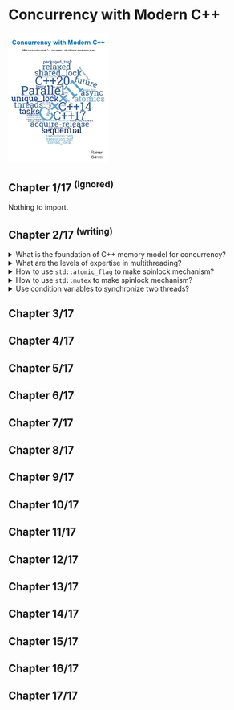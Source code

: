 # Concurrency with Modern C++
<img src="../covers/concurrency-with-modern-cpp.jpg" width="200"/>

## Chapter 1/17 <sup>(ignored)</sup>

Nothing to import.

## Chapter 2/17 <sup>(writing)</sup>

<details>
<summary>What is the foundation of C++ memory model for concurrency?</summary>

> The C++ memory model has to deal with the following points:
>
> - **Atomic operations**: operations that can be performed without interruption.
> - **Partial ordering of operations**: sequences of operations that must not be reordered.
> - **Visible effects** of operations guarantees when operations on shared variables are visible to other threads.

> **Resources**
> - Concurrency with Modern C++ - Chapter 2

> **References**
---
</details>

<details>
<summary>What are the levels of expertise in multithreading?</summary>

> To deal with multithreading, we should be an expert.
> In case we want to deal with atomics (sequencial consistency), we should open the door to the next level of expertise.
> When we talk about the aquire-release semantic, or relaxed semantics we advance one step higher to the next expertise level.
>
> 1. Multithreading
> 2. Sequencial Consistency
> 3. Aquire-release Semantic
> 4. Relaxed Semantic

> **Resources**
> - Concurrency with Modern C++ - Chapter 2

> **References**
---
</details>

<details>
<summary>How to use <code>std::atomic_flag</code> to make spinlock mechanism?</summary>

> Spinlock mechanism can be implemented lock-free using atomic library.
>
> `std::atomic_flag` is an atomic boolean. It has a clear and a set state.
> There are two methods in `std::atomic_flag`, the `clear()` which sets its
> value to `false`. Withe the `test_and_set()` method you can set the value
> back to `true` and return the previous value. There is no method to ask for
> the current value.
>
> To use `std::atomic_flag` it must be initialized to `false` with the constant
> `ATOMIC_FLAG_INIT`.
>
> The `std::atomic_flag` has to be initialized with the statement
> `std::atomic_flag = ATOMIC_FLAG_INIT`. Other initialization contexts such as
> `std::atomic_flag{ATOMIC_FLAG_INIT}` are unspecified.
>
> ```cpp
> #include <atomic>
> #include <thread>
> #include <chrono>
>
> class task_unit
> {
> public:
>     void do_something()
>     {
>         lock();
>         std::this_thread::sleep_for(std::chrono::seconds{1});
>         unlock();
>     }
>
> private:
>     void lock() { while (flag.test_and_set()); }
>     void unlock() { flag.clear(); }
>
> private:
>     std::atomic_flag flag = ATOMIC_FLAG_INIT;
> };
>
> int main()
> {
>     task_unit task;
>
>     std::thread taskA{&task_unit::do_something, &task};
>     std::thread taskB{&task_unit::do_something, &task};
>
>     taskA.join();
>     taskB.join();
> }
> ``````

> Origin:
> - 2.3.2.1

> **References**
> - [std::atomic\_flag](https://en.cppreference.com/w/cpp/atomic/atomic_flag)
---
</details>

<details>
<summary>How to use <code>std::mutex</code> to make spinlock mechanism?</summary>

> Using `std::atomic_flag` is more straightforward and fast.
>
> ```cpp
> #include <iostream>
> #include <thread>
> #include <chrono>
> #include <mutex>
>
> class task_unit
> {
> public:
>     void do_something()
>     {
>         _lock.lock();
>         std::this_thread::sleep_for(std::chrono::seconds{1});
>         _lock.unlock();
>     }
>
> private:
>     std::mutex _lock;
> };
>
> int main()
> {
>     task_unit task;
>
>     std::thread taskA{&task_unit::do_something, &task};
>     std::thread taskB{&task_unit::do_something, &task};
>
>     taskA.join();
>     taskB.join();
> }
> ``````

> Origin:
> - 2.3.2.1.1

> **References**
> - [std::mutex](https://en.cppreference.com/w/cpp/thread/mutex)
---
</details>

<details>
<summary>Use condition variables to synchronize two threads?</summary>

> ```cpp
> #include <condition_variable>
> #include <iostream>
> #include <thread>
> #include <mutex>
> #include <vector>
>
> class some_task
> {
> public:
>     some_task(): _mutex{}, _cond{}, _shared{}, _accessible{}
>     {
>         std::thread t1{&some_task::wait_for_work, this};
>         std::thread t2{&some_task::prepare_data, this};
>         t1.join();
>         t2.join();
>     }
>
>     void wait_for_work()
>     {
>         std::cerr << "Waiting" << std::endl;
>         std::unique_lock<std::mutex> lock(_mutex);
>         _cond.wait(lock, [this]() { return _accessible; });
>         _shared.push_back(4);
>         std::cerr << "Work complete" << std::endl;
>     }
>
>     void prepare_data()
>     {
>         _shared = {1, 2, 3};
>
>         {
>             std::lock_guard<std::mutex> lock(_mutex);
>             _accessible = true;
>         }
>
>         std::cerr << "Data preparation complete" << std::endl;
>         _cond.notify_one();
>     }
>
>     void print_data()
>     {
>         for (auto value: _shared)
>         {
>             std::cout << value << " ";
>         }
>     }
>
> private:
>     std::mutex _mutex;
>     std::condition_variable _cond;
>     std::vector<int> _shared;
>     bool _accessible;
> };
>
> int main()
> {
>     some_task task{};
> }
> ``````

> **Resources**
> - Concurrency with Modern C++ - Chapter 2

> **References**
---
</details>

## Chapter 3/17
## Chapter 4/17
## Chapter 5/17
## Chapter 6/17
## Chapter 7/17
## Chapter 8/17
## Chapter 9/17
## Chapter 10/17
## Chapter 11/17
## Chapter 12/17
## Chapter 13/17
## Chapter 14/17
## Chapter 15/17
## Chapter 16/17
## Chapter 17/17

